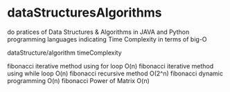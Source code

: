 # dataStructuresAlgorithms
do pratices of Data Structures & Algorithms
in JAVA and Python programming languages
indicating Time Complexity in terms of big-O


dataStructure/algorithm                                          timeComplexity

fibonacci iterative method using for loop                           O(n)
fibonacci iterative method using while loop                         O(n)
fibonacci recursive method                                          O(2^n)
fibonacci dynamic programming                                       O(n)
fibonacci Power of Matrix                                           O(n)
